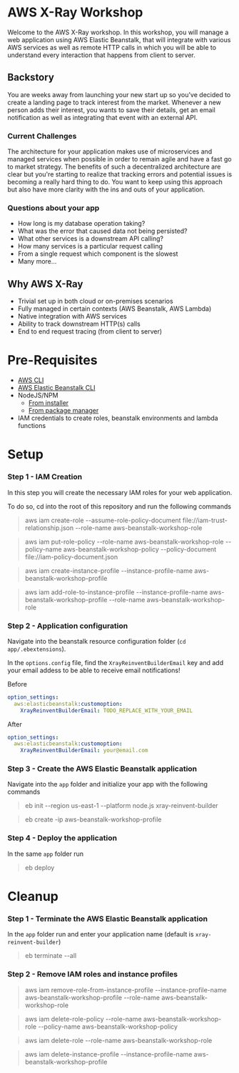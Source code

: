 # AWS X-Ray Workshop
Welcome to the AWS X-Ray workshop. In this workshop, you will manage a web application using AWS Elastic Beanstalk, that will integrate with various AWS services as well as remote HTTP calls in which you will be able to understand every interaction that happens from client to server.

## Backstory

You are weeks away from launching your new start up so you've decided to create a landing page to track interest from the market. Whenever a new person adds their interest, you wants to save their details, get an email notification
as well as integrating that event with an external API.

### Current Challenges

The architecture for your application makes use of microservices and managed services when possible in order to remain agile and have a fast go to market strategy. The benefits of such a decentralized architecture are clear but you're starting to realize that tracking errors and potential issues is becoming a really hard thing to do.
You want to keep using this approach but also have more clarity with the ins and outs of your application.

### Questions about your app
* How long is my database operation taking?
* What was the error that caused data not being persisted?
* What other services is a downstream API calling?
* How many services is a particular request calling
* From a single request which component is the slowest
* Many more...

## Why AWS X-Ray
* Trivial set up in both cloud or on-premises scenarios
* Fully managed in certain contexts (AWS Beanstalk, AWS Lambda)
* Native integration with AWS services
* Ability to track downstream HTTP(s) calls
* End to end request tracing (from client to server)

# Pre-Requisites
* [AWS CLI](https://docs.aws.amazon.com/cli/latest/userguide/installing.html)
* [AWS Elastic Beanstalk CLI](https://docs.aws.amazon.com/elasticbeanstalk/latest/dg/eb-cli3-install.html)
* NodeJS/NPM
    * [From installer](https://nodejs.org/en/download/)
    * [From package manager](https://nodejs.org/en/download/package-manager/)
* IAM credentials to create roles, beanstalk environments and lambda functions

# Setup

### Step 1 - IAM Creation
In this step you will create the necessary IAM roles for your web application.

To do so, cd into the root of this repository and run the following commands

> aws iam create-role --assume-role-policy-document file://iam-trust-relationship.json --role-name aws-beanstalk-workshop-role

>aws iam put-role-policy --role-name aws-beanstalk-workshop-role --policy-name aws-beanstalk-workshop-policy --policy-document file://iam-policy-document.json

>aws iam create-instance-profile --instance-profile-name aws-beanstalk-workshop-profile

>aws iam add-role-to-instance-profile --instance-profile-name aws-beanstalk-workshop-profile --role-name aws-beanstalk-workshop-role

### Step 2 - Application configuration
Navigate into the beanstalk resource configuration folder (`cd app/.ebextensions`).

In the `options.config` file, find the `XrayReinventBuilderEmail` key and add your email addess to be able to receive email notifications!

Before

```yaml
option_settings:
  aws:elasticbeanstalk:customoption:
    XrayReinventBuilderEmail: TODO_REPLACE_WITH_YOUR_EMAIL
```

After

```yaml
option_settings:
  aws:elasticbeanstalk:customoption:
    XrayReinventBuilderEmail: your@email.com
```

### Step 3 - Create the AWS Elastic Beanstalk application
Navigate into the `app` folder and initialize your app with the following commands

>eb init --region us-east-1 --platform node.js xray-reinvent-builder

>eb create -ip aws-beanstalk-workshop-profile

### Step 4 - Deploy the application
In the same `app` folder run

>eb deploy


# Cleanup

### Step 1 - Terminate the AWS Elastic Beanstalk application

In the `app` folder run and enter your application name (default is `xray-reinvent-builder`)

>eb terminate --all

### Step 2 - Remove IAM roles and instance profiles

>aws iam remove-role-from-instance-profile --instance-profile-name aws-beanstalk-workshop-profile --role-name aws-beanstalk-workshop-role

>aws iam delete-role-policy --role-name aws-beanstalk-workshop-role --policy-name aws-beanstalk-workshop-policy

>aws iam delete-role --role-name aws-beanstalk-workshop-role

>aws iam delete-instance-profile --instance-profile-name aws-beanstalk-workshop-profile